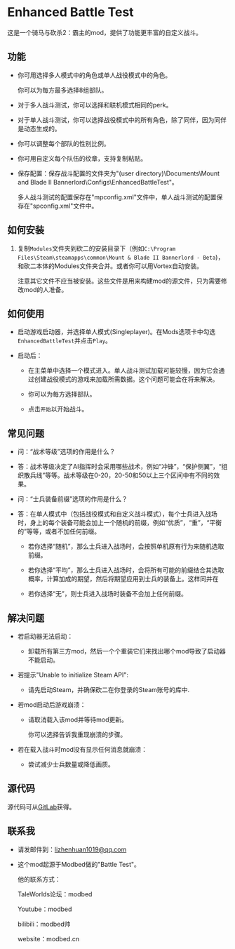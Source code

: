 # Enhanced Battle Test

这是一个骑马与砍杀2：霸主的mod，提供了功能更丰富的自定义战斗。

## 功能
- 你可用选择多人模式中的角色或单人战役模式中的角色。

  你可以为每方最多选择8组部队。

- 对于多人战斗测试，你可以选择和联机模式相同的perk。

- 对于单人战斗测试，你可以选择战役模式中的所有角色，除了同伴，因为同伴是动态生成的。

- 你可以调整每个部队的性别比例。

- 你可用自定义每个队伍的纹章，支持复制粘贴。

- 保存配置：保存战斗配置的文件夹为"(user directory)\Documents\Mount and Blade II Bannerlord\Configs\EnhancedBattleTest\"。

  多人战斗测试的配置保存在"mpconfig.xml"文件中，单人战斗测试的配置保存在"spconfig.xml"文件中。

## 如何安装
1. 复制`Modules`文件夹到砍二的安装目录下（例如`C:\Program Files\Steam\steamapps\common\Mount & Blade II Bannerlord - Beta`)，和砍二本体的Modules文件夹合并。或者你可以用Vortex自动安装。

   注意其它文件不应当被安装。这些文件是用来构建mod的源文件，只为需要修改mod的人准备。

## 如何使用
- 启动游戏启动器，并选择单人模式(Singleplayer)。在Mods选项卡中勾选`EnhancedBattleTest`并点击`Play`。

- 启动后：

  - 在主菜单中选择一个模式进入。单人战斗测试加载可能较慢，因为它会通过创建战役模式的游戏来加载所需数据。这个问题可能会在将来解决。

  - 你可以为每方选择部队。

  - 点击`开始`以开始战斗。

## 常见问题
- 问：“战术等级”选项的作用是什么？

- 答：战术等级决定了AI指挥时会采用哪些战术，例如“冲锋”，“保护侧翼”，“组织散兵线”等等。战术等级在0-20，20-50和50以上三个区间中有不同的效果。

- 问：“士兵装备前缀”选项的作用是什么？

- 答：在单人模式中（包括战役模式和自定义战斗模式），每个士兵进入战场时，身上的每个装备可能会加上一个随机的前缀，例如“优质”，“重”，“平衡的”等等，或者不加任何前缀。

  - 若你选择“随机”，那么士兵进入战场时，会按照单机原有行为来随机选取前缀。

  - 若你选择“平均”，那么士兵进入战场时，会将所有可能的前缀结合其选取概率，计算加成的期望，然后将期望应用到士兵的装备上。这样同并在

  - 若你选择“无”，则士兵进入战场时装备不会加上任何前缀。


## 解决问题
- 若启动器无法启动：

  - 卸载所有第三方mod，然后一个个重装它们来找出哪个mod导致了启动器不能启动。

- 若提示"Unable to initialize Steam API":

  - 请先启动Steam，并确保砍二在你登录的Steam账号的库中.

- 若mod启动后游戏崩溃：

  - 请取消载入该mod并等待mod更新。

    你可以选择告诉我重现崩溃的步骤。

- 若在载入战斗时mod没有显示任何消息就崩溃：

  - 尝试减少士兵数量或降低画质。

## 源代码
源代码可从[GitLab](https://gitlab.com/lzh_mb_mod/enhancedbattletest)获得。


## 联系我
* 请发邮件到：lizhenhuan1019@qq.com

* 这个mod起源于Modbed做的"Battle Test"。

  他的联系方式：

  TaleWorlds论坛：modbed

  Youtube：modbed

  bilibili：modbed帅

  website：modbed.cn
